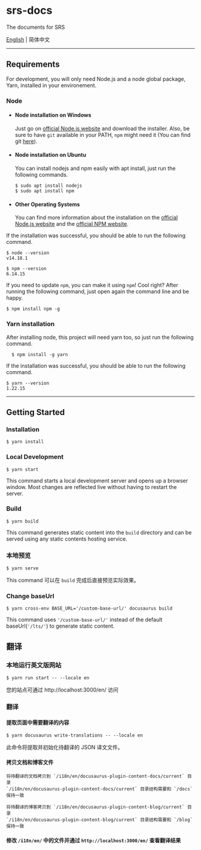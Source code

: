 # srs-docs
The documents for SRS

[English](./README.md) | 简体中文

---
## Requirements

For development, you will only need Node.js and a node global package, Yarn, installed in your environement.

### Node
- #### Node installation on Windows

  Just go on [official Node.js website](https://nodejs.org/) and download the installer.
Also, be sure to have `git` available in your PATH, `npm` might need it (You can find git [here](https://git-scm.com/)).

- #### Node installation on Ubuntu

  You can install nodejs and npm easily with apt install, just run the following commands.

      $ sudo apt install nodejs
      $ sudo apt install npm

- #### Other Operating Systems
  You can find more information about the installation on the [official Node.js website](https://nodejs.org/) and the [official NPM website](https://npmjs.org/).

If the installation was successful, you should be able to run the following command.

    $ node --version
    v14.18.1

    $ npm --version
    6.14.15

If you need to update `npm`, you can make it using `npm`! Cool right? After running the following command, just open again the command line and be happy.

    $ npm install npm -g

### Yarn installation
  After installing node, this project will need yarn too, so just run the following command.

      $ npm install -g yarn

If the installation was successful, you should be able to run the following command.

    $ yarn --version
    1.22.15


---
## Getting Started

### Installation

```
$ yarn install
```

### Local Development

```
$ yarn start
```

This command starts a local development server and opens up a browser window. Most changes are reflected live without having to restart the server.

### Build

```
$ yarn build
```

This command generates static content into the `build` directory and can be served using any static contents hosting service.

### 本地预览

```
$ yarn serve
```

This command 可以在 `build` 完成后直接预览实际效果。

### Change baseUrl

```
$ yarn cross-env BASE_URL='/custom-base-url/' docusaurus build
```

This command uses `'/custom-base-url/'` instead of the default baseUrl(`'/lts/'`) to generate static content.


## 翻译

### 本地运行英文版网站

```
$ yarn run start -- --locale en
```
您的站点可通过 http://localhost:3000/en/ 访问


### 翻译

#### 提取页面中需要翻译的内容

    $ yarn docusaurus write-translations -- --locale en

  此命令将提取并初始化待翻译的 JSON 译文文件。

#### 拷贝文档和博客文件

    将待翻译的文档拷贝到 `/i18n/en/docusaurus-plugin-content-docs/current` 目录
    `/i18n/en/docusaurus-plugin-content-docs/current` 目录结构需要和 `/docs` 保持一致

    将待翻译的博客拷贝到 `/i18n/en/docusaurus-plugin-content-blog/current` 目录
    `/i18n/en/docusaurus-plugin-content-blog/current` 目录结构需要和 `/blog` 保持一致

#### 修改 `/i18n/en/` 中的文件并通过 `http://localhost:3000/en/` 查看翻译结果

